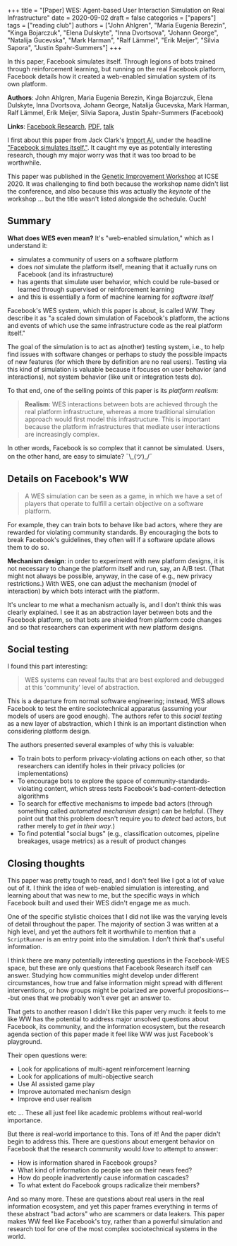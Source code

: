 +++
title = "[Paper] WES: Agent-based User Interaction Simulation on Real Infrastructure"
date = 2020-09-02
draft = false
categories = ["papers"]
tags = ["reading club"]
authors = ["John Ahlgren", "Maria Eugenia Berezin", "Kinga Bojarczuk", "Elena Dulskyte", "Inna Dvortsova", "Johann George", "Natalija Gucevska", "Mark Harman", "Ralf Lämmel", "Erik Meijer", "Silvia Sapora", "Justin Spahr-Summers"]
+++

In this paper, Facebook simulates itself. Through legions of bots trained through reinforcement learning, but running on the real Facebook platform, Facebook details how it created a web-enabled simulation system of its own platform.

<!--more-->

**Authors**: John Ahlgren, Maria Eugenia Berezin, Kinga Bojarczuk, Elena Dulskyte, Inna Dvortsova, Johann George, Natalija Gucevska, Mark Harman, Ralf Lämmel, Erik Meijer, Silvia Sapora, Justin Spahr-Summers (Facebook)

**Links**: [Facebook Research](https://research.fb.com/publications/wes-agent-based-user-interaction-simulation-on-real-infrastructure/), [PDF](https://research.fb.com/wp-content/uploads/2020/04/WES-Agent-based-User-Interaction-Simulation-on-Real-Infrastructure.pdf?), [talk](https://youtu.be/GsNKCifm44A?t=835)

I first about this paper from Jack Clark's [Import AI](https://jack-clark.net/), under the headline ["Facebook simulates itself."](https://jack-clark.net/2020/04/14/import-ai-193-facebook-simulates-itself-compete-to-make-more-efficient-nlp-face-in-painting-gets-better/). It caught my eye as potentially interesting research, though my major worry was that it was too broad to be worthwhile.

This paper was published in the [Genetic Improvement Workshop](http://geneticimprovementofsoftware.com/gi2020icse.html#papers) at ICSE 2020. It was challenging to find both because the workshop name didn't list the conference, and also because this was actually the *keynote* of the workshop ... but the title wasn't listed alongside the schedule. Ouch!


## Summary
**What does WES even mean?** It's "web-enabled simulation," which as I understand it:
 * simulates a community of users on a software platform
 * does *not* simulate the platform itself, meaning that it actually runs on Facebook (and its infrastructure)
 * has agents that simulate user behavior, which could be rule-based or learned through supervised or reinforcement learning
 * and this is essentially a form of machine learning for *software itself*

Facebook's WES system, which this paper is about, is called WW. They describe it as "a scaled down simulation of Facebook's platform, the actions and events of which use the same infrastructure code as the real platform itself." 

The goal of the simulation is to act as a(nother) testing system, i.e., to help find issues with software changes or perhaps to study the possible impacts of new features (for which there by definition are no real users). Testing via this kind of simulation is valuable because it focuses on user behavior (and interactions), not system behavior (like unit or integration tests do).

To that end, one of the selling points of this paper is its *platform realism*:

> **Realism**: WES interactions between bots are achieved through the real platform infrastructure, whereas a more traditional simulation approach would first model this infrastructure. This is important because the platform infrastructures that mediate user interactions are increasingly complex.

In other words, Facebook is so complex that it cannot be simulated. Users, on the other hand, are easy to simulate? ¯\\\_(ツ)_/¯


## Details on Facebook's WW
> A WES simulation can be seen as a game, in which we have a set of players that operate to fulfill a certain objective on a software platform.

For example, they can train bots to behave like bad actors, where they are rewarded for violating community standards. By encouraging the bots to break Facebook's guidelines, they often will if a software update allows them to do so. 

**Mechanism design**: in order to experiment with new platform designs, it is not necessary to change the platform itself and run, say, an A/B test. (That might not always be possible, anyway, in the case of e.g., new privacy restrictions.) With WES, one can adjust the mechanism (model of interaction) by which bots interact with the platform.

It's unclear to me what a mechanism actually is, and I don't think this was clearly explained. I see it as an abstraction layer between bots and the Facebook platform, so that bots are shielded from platform code changes and so that researchers can experiment with new platform designs. 

## Social testing
I found this part interesting:

> WES systems can reveal faults that are best explored and debugged at this 'community' level of abstraction.

This is a departure from normal software engineering; instead, WES allows Facebook to test the entire sociotechnical apparatus (assuming your models of users are good enough). The authors refer to this *social testing* as a new layer of abstraction, which I think is an important distinction when considering platform design.

The authors presented several examples of why this is valuable:
 * To train bots to perform privacy-violating actions on each other, so that researchers can identify holes in their privacy policies (or implementations)
 * To encourage bots to explore the space of community-standards-violating content, which stress tests Facebook's bad-content-detection algorithms
 * To search for effective mechanisms to impede bad actors (through something called *automated mechanism design*) can be helpful. (They point out that this problem doesn't require you to *detect* bad actors, but rather merely to *get in their way*.)
 * To find potential "social bugs" (e.g., classification outcomes, pipeline breakages, usage metrics) as a result of product changes

## Closing thoughts
This paper was pretty tough to read, and I don't feel like I got a lot of value out of it. I think the idea of web-enabled simulation is interesting, and learning about that was new to me, but the specific ways in which Facebook built and used their WES didn't engage me as much. 

One of the specific stylistic choices that I did not like was the varying levels of detail throughout the paper. The majority of section 3 was written at a high level, and yet the authors felt it worthwhile to mention that a `ScriptRunner` is an entry point into the simulation. I don't think that's useful information.

I think there are many potentially interesting questions in the Facebook-WES space, but these are only questions that Facebook Research itself can answer. Studying how communities might develop under different circumstances, how true and false information might spread with different interventions, or how groups might be polarized are powerful propositions---but ones that we probably won't ever get an answer to.

That gets to another reason I didn't like this paper very much: it feels to me like WW has the potential to address major unsolved questions about Facebook, its community, and the information ecosystem, but the research agenda section of this paper made it feel like WW was just Facebook's playground. 

Their open questions were:
 * Look for applications of multi-agent reinforcement learning
 * Look for applications of multi-objective search
 * Use AI assisted game play
 * Improve automated mechanism design
 * Improve end user realism 

etc ... These all just feel like academic problems without real-world importance.

But there *is* real-world importance to this. Tons of it! And the paper didn't begin to address this. There are questions about emergent behavior on Facebook that the research community would *love* to attempt to answer: 
 * How is information shared in Facebook groups?
 * What kind of information do people see on their news feed?
 * How do people inadvertently cause information cascades?
 * To what extent do Facebook groups radicalize their members?

And so many more. These are questions about real users in the real information ecosystem, and yet this paper frames everything in terms of these abstract "bad actors" who are scammers or data leakers. This paper makes WW feel like Facebook's toy, rather than a powerful simulation and research tool for one of the most complex sociotechnical systems in the world.
